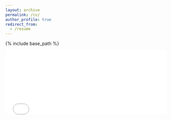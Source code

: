 ```yaml
---
layout: archive
permalink: /cv/
author_profile: true
redirect_from:
  - /resume
---
```


{% include base_path %}

<embed src="/files/CV.2.0.pdf" type="application/pdf" width="100%" height="200px" />
